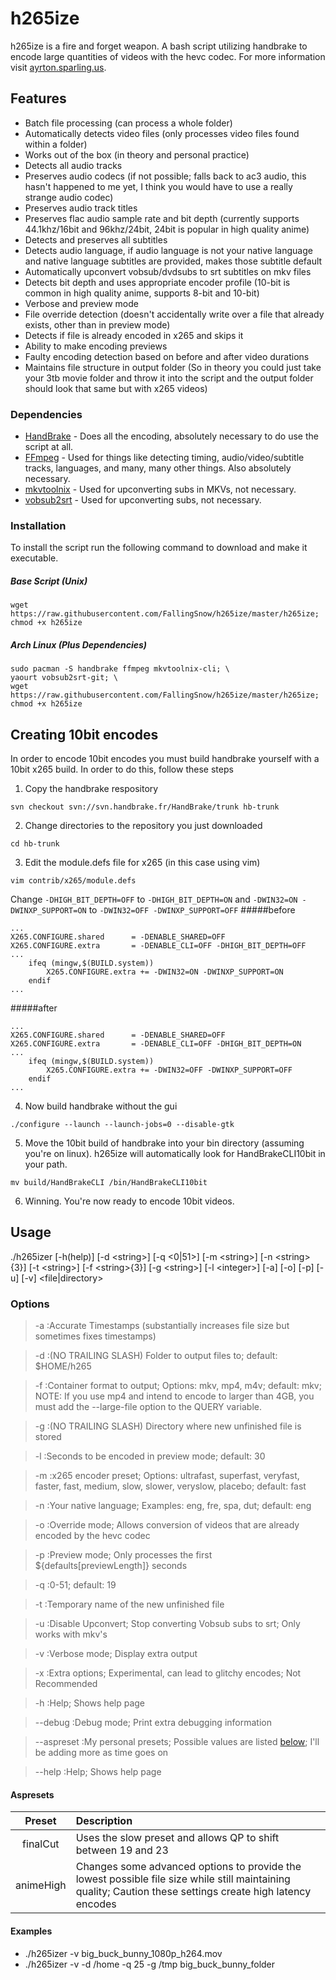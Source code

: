# h265ize
h265ize is a fire and forget weapon. A bash script utilizing handbrake to encode large quantities of videos with the hevc codec.
For more information visit [ayrton.sparling.us](https://ayrton.sparling.us/index.php/ultimate-x265hevc-encoding-script-h265izer/ "Ayrton Sparling").

## Features
- Batch file processing (can process a whole folder)
- Automatically detects video files (only processes video files found within a folder)
- Works out of the box (in theory and personal practice)
- Detects all audio tracks
- Preserves audio codecs (if not possible; falls back to ac3 audio, this hasn't happened to me yet, I think you would have to use a really strange audio codec)
- Preserves audio track titles
- Preserves flac audio sample rate and bit depth (currently supports 44.1khz/16bit and 96khz/24bit, 24bit is popular in high quality anime)
- Detects and preserves all subtitles
- Detects audio language, if audio language is not your native language and native language subtitles are provided, makes those subtitle default
- Automatically upconvert vobsub/dvdsubs to srt subtitles on mkv files
- Detects bit depth and uses appropriate encoder profile (10-bit is common in high quality anime, supports 8-bit and 10-bit)
- Verbose and preview mode
- File override detection (doesn't accidentally write over a file that already exists, other than in preview mode)
- Detects if file is already encoded in x265 and skips it
- Ability to make encoding previews
- Faulty encoding detection based on before and after video durations
- Maintains file structure in output folder (So in theory you could just take your 3tb movie folder and throw it into the script and the output folder should look that same but with x265 videos)

### Dependencies
- [HandBrake](https://handbrake.fr/) - Does all the encoding, absolutely necessary to do use the script at all.
- [FFmpeg](https://www.ffmpeg.org/) - Used for things like detecting timing, audio/video/subtitle tracks, languages, and many, many other things. Also absolutely necessary.
- [mkvtoolnix](https://www.bunkus.org/videotools/mkvtoolnix/) - Used for upconverting subs in MKVs, not necessary.
- [vobsub2srt](https://github.com/ruediger/VobSub2SRT) - Used for upconverting subs, not necessary.

### Installation
To install the script run the following command to download and make it executable.

##### Base Script (Unix)
```
wget https://raw.githubusercontent.com/FallingSnow/h265ize/master/h265ize; chmod +x h265ize
```
##### Arch Linux (Plus Dependencies)
```
sudo pacman -S handbrake ffmpeg mkvtoolnix-cli; \
yaourt vobsub2srt-git; \
wget https://raw.githubusercontent.com/FallingSnow/h265ize/master/h265ize; chmod +x h265ize
```

## Creating 10bit encodes
In order to encode 10bit encodes you must build handbrake yourself with a 10bit x265 build. In order to do this, follow these steps

1. Copy the handbrake respository
```
svn checkout svn://svn.handbrake.fr/HandBrake/trunk hb-trunk
```
2. Change directories to the repository you just downloaded
```
cd hb-trunk
```
3. Edit the module.defs file for x265 (in this case using vim)
```
vim contrib/x265/module.defs
```
Change `-DHIGH_BIT_DEPTH=OFF` to `-DHIGH_BIT_DEPTH=ON` and `-DWIN32=ON -DWINXP_SUPPORT=ON` to `-DWIN32=OFF -DWINXP_SUPPORT=OFF`
#####before
```
...
X265.CONFIGURE.shared      = -DENABLE_SHARED=OFF
X265.CONFIGURE.extra       = -DENABLE_CLI=OFF -DHIGH_BIT_DEPTH=OFF
...
    ifeq (mingw,$(BUILD.system))
        X265.CONFIGURE.extra += -DWIN32=ON -DWINXP_SUPPORT=ON
    endif
...
```
#####after
```
...
X265.CONFIGURE.shared      = -DENABLE_SHARED=OFF
X265.CONFIGURE.extra       = -DENABLE_CLI=OFF -DHIGH_BIT_DEPTH=ON
...
    ifeq (mingw,$(BUILD.system))
        X265.CONFIGURE.extra += -DWIN32=OFF -DWINXP_SUPPORT=OFF
    endif
...
```
4. Now build handbrake without the gui
```
./configure --launch --launch-jobs=0 --disable-gtk
```
5. Move the 10bit build of handbrake into your bin directory (assuming you're on linux). h265ize will automatically look for HandBrakeCLI10bit in your path.
```
mv build/HandBrakeCLI /bin/HandBrakeCLI10bit
```
6. Winning. You're now ready to encode 10bit videos.

## Usage
./h265izer [-h(help)] [-d &lt;string&gt;] [-q &lt;0|51&gt;] [-m &lt;string&gt;] [-n &lt;string&gt;{3}] [-t &lt;string&gt;] [-f &lt;string&gt;{3}] [-g &lt;string&gt;] [-l &lt;integer&gt;] [-a] [-o] [-p] [-u] [-v] &lt;file|directory&gt;
### Options
>  -a :Accurate Timestamps (substantially increases file size but sometimes fixes timestamps)

>  -d :(NO TRAILING SLASH) Folder to output files to; default: $HOME/h265

>  -f :Container format to output; Options: mkv, mp4, m4v; default: mkv; NOTE: If you use mp4 and intend to encode to larger than 4GB, you must add the --large-file option to the QUERY variable.

>  -g :(NO TRAILING SLASH) Directory where new unfinished file is stored

>  -l :Seconds to be encoded in preview mode; default: 30

>  -m :x265 encoder preset; Options: ultrafast, superfast, veryfast, faster, fast, medium, slow, slower, veryslow, placebo; default: fast

>  -n :Your native language; Examples: eng, fre, spa, dut; default: eng

>  -o :Override mode; Allows conversion of videos that are already encoded by the hevc codec

>  -p :Preview mode; Only processes the first ${defaults[previewLength]} seconds

>  -q :0-51; default: 19

>  -t :Temporary name of the new unfinished file

>  -u :Disable Upconvert; Stop converting Vobsub subs to srt; Only works with mkv's

>  -v :Verbose mode; Display extra output

>  -x :Extra options; Experimental, can lead to glitchy encodes; Not Recommended

>  -h :Help; Shows help page

>  --debug :Debug mode; Print extra debugging information

>  --aspreset :My personal presets; Possible values are listed [below](#aspresets); I'll be adding more as time goes on

>  --help :Help; Shows help page

#### Aspresets <a name="aspresets"></a>
| Preset | Description |
|:---:|:---|
| finalCut | Uses the slow preset and allows QP to shift between 19 and 23 |
| animeHigh | Changes some advanced options to provide the lowest possible file size while still maintaining quality; Caution these settings create high latency encodes |

#### Examples
* ./h265izer -v big_buck_bunny_1080p_h264.mov
* ./h265izer -v -d /home -q 25 -g /tmp big_buck_bunny_folder
